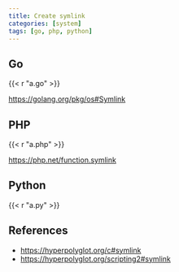 ```yaml
---
title: Create symlink
categories: [system]
tags: [go, php, python]
---
```


## Go

{{< r "a.go" >}}

<https://golang.org/pkg/os#Symlink>

## PHP

{{< r "a.php" >}}

<https://php.net/function.symlink>

## Python

{{< r "a.py" >}}

## References

- <https://hyperpolyglot.org/c#symlink>
- <https://hyperpolyglot.org/scripting2#symlink>
